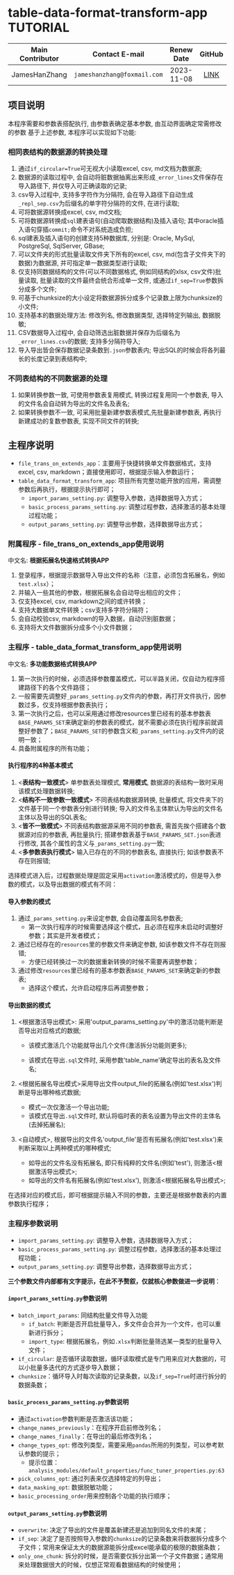 # table-data-format-transform-app TUTORIAL

| Main Contributor | Contact E-mail              | Renew Date |                  GitHub                  |
| :--------------: | --------------------------- | :--------: | :--------------------------------------: |
|  JamesHanZhang   | `jameshanzhang@foxmail.com` | 2023-11-08 | [LINK](https://github.com/JamesHanZhang) |

## 项目说明

本程序需要和参数表搭配执行, 由参数表确定基本参数, 由互动界面确定常需修改的参数
基于上述参数, 本程序可以实现如下功能:

### 相同表结构的数据源的转换处理

1. 通过`if_circular=True`可无视大小读取excel, csv, md文档为数据源;
2. 数据源的读取过程中, 会自动将脏数据抽离出来形成`_error_lines`文件保存在导入路径下, 并仅导入可正确读取的记录;
3. csv导入过程中, 支持多字符作为分隔符, 会在导入路径下自动生成`_repl_sep.csv`为后缀名的单字符分隔符的文件, 在进行读取;
4. 可将数据源转换成excel, csv, md文档;
5. 可将数据源转换成`sql`建表语句(自动爬取数据结构)及插入语句; 其中oracle插入语句穿插`commit;`命令不对系统造成负担;
6. sql建表及插入语句的创建支持5种数据库, 分别是: Oracle, MySql, PostgreSql, SqlServer, GBase;
7. 可以文件夹的形式批量读取文件夹下所有的excel, csv, md(包含子文件夹下的数据)为数据源, 并可指定单一数据类型进行读取;
8. 仅支持同数据结构的文件(可以不同数据格式, 例如同结构的xlsx, csv文件)批量读取, 批量读取的文件最终会统合形成单一文件, 或通过`if_sep=True`参数拆分成多个文件;
9. 可基于chunksize的大小设定将数据源拆分成多个记录数上限为chunksize的小文件;
10. 支持基本的数据处理方法: 修改列名, 修改数据类型, 选择特定列输出, 数据脱敏;
11. CSV数据导入过程中, 会自动筛选出脏数据并保存为后缀名为`_error_lines.csv`的数据; 支持多分隔符导入;
12. 导入导出皆会保存数据记录条数到`.json`参数表内; 导出SQL的时候会将各列最长的长度记录到表结构中;

### 不同表结构的不同数据源的处理

1. 如果转换参数一致, 可使用参数表复用模式, 转换过程复用同一个参数表, 导入的文件名会自动转为导出的文件名及表名;
2. 如果转换参数不一致, 可采用批量新建参数表模式,先批量新建参数表, 再执行新建成功的复数参数表, 实现不同文件的转换;



## 主程序说明

- `file_trans_on_extends_app`：主要用于快捷转换单文件数据格式，支持excel, csv, markdown；直接使用即可，根据提示输入参数运行；
- `table_data_format_transform_app`: 项目所有完整功能开放的应用，需调整参数后再执行，根据提示执行即可；
  - `import_params_setting.py`: 调整导入参数，选择数据导入方式；
  - `basic_process_params_setting.py`: 调整过程参数，选择激活的基本处理过程功能；
  - `output_params_setting.py`: 调整导出参数，选择数据导出方式；

### 附属程序 - file_trans_on_extends_app使用说明

中文名: **根据拓展名快速格式转换APP**

1. 登录程序，根据提示数据导入导出文件的名称（注意，必须包含拓展名，例如`test.xlsx`）；
2. 并输入一些其他的参数，根据拓展名会自动导出相应的文件；
3. 仅支持excel, csv, markdown之间的或许转换；
4. 支持大数据单文件转换；csv支持多字符分隔符；
5. 会自动校验csv, markdown的导入数据，自动识别脏数据；
6. 支持将大文件数据拆分成多个小文件数据；

### 主程序 - table_data_format_transform_app使用说明

中文名: **多功能数据格式转换APP**

1. 第一次执行的时候，必须选择参数覆盖模式，可以半路关闭，仅自动为程序搭建路径下的各个文件路径；
2. 一般需要先调整好`_params_setting.py`文件内的参数，再打开文件执行，因参数过多，仅支持根据参数表执行；
3. 第一次执行之后，也可以采用通过修改resources里已经有的基本参数表`BASE_PARAMS_SET`来确定新的参数表的模式，就不需要必须在执行程序前就调整好参数了；`BASE_PARAMS_SET`的参数含义和`_params_setting.py`文件内的说明一致；
4. 具备附属程序的所有功能；

#### 执行程序的4种基本模式

1. <**表结构一致模式**> 单参数表处理模式, **常用模式**, 数据源的表结构一致时采用该模式处理数据转换;
2. <**结构不一致参数一致模式**> 不同表结构数据源转换, 批量模式, 将文件夹下的文件基于同一个参数表分别进行转换; 导入的文件名主体默认为导出的文件名主体以及导出的SQL表名;
3. <**皆不一致模式**> 不同表结构数据源采用不同的参数表, 需首先挨个搭建各个数据源对应的参数表, 再批量执行; 搭建参数表基于`BASE_PARAMS_SET.json`表进行修改, 其各个属性的含义与`_params_setting.py`一致;
4. <**多参数表执行模式**> 输入已存在的不同的参数表名, 直接执行; 如该参数表不存在则报错;

选择模式进入后，过程数据处理是固定采用`activation`激活模式的，但是导入参数的模式，以及导出数据的模式有不同：

#### 导入参数的模式

1. 通过`_params_setting.py`来设定参数, 会自动覆盖同名参数表; 
   - 第一次执行程序的时候需要选择这个模式，且必须在程序未启动时调整好参数；其实是开发者模式；
2. 通过已经存在的`resources`里的参数文件来确定参数, 如该参数文件不存在则报错; 
   - 方便已经转换过一次的数据重新转换的时候不需要再调整参数；
3. 通过修改`resources`里已经有的基本参数表`BASE_PARAMS_SET`来确定新的参数表; 
   - 选择这个模式，允许启动程序后再调整参数；



#### 导出数据的模式

1.  <根据激活导出模式>: 采用'output_params_setting.py'中的激活功能判断是否导出对应格式的数据;

    - 该模式激活几个功能就导出几个文件(激活拆分功能则更多);

    - 该模式在导出`.sql`文件时, 采用参数'table_name'确定导出的表名及文件名;

2.  <根据拓展名导出模式>采用导出文件output_file的拓展名(例如'test.xlsx')判断是导出哪种格式数据;

    - 模式一次仅激活一个导出功能;
    - 该模式在导出`.sql`文件时, 默认将临时表的表名设置为导出文件的主体名(去掉拓展名);

3.  <自动模式>, 根据导出的文件名'output_file'是否有拓展名(例如'test.xlsx')来判断采取以上两种模式的哪种模式;

    - 如导出的文件名没有拓展名, 即只有纯粹的文件名(例如'test'), 则激活<根据激活导出模式>;
    - 如导出的文件名有拓展名(例如'test.xlsx'), 则激活<根据拓展名导出模式>;

在选择对应的模式后，即可根据提示输入不同的参数，主要还是根据参数表的内置参数执行程序；

### 主程序参数说明

- `import_params_setting.py`: 调整导入参数，选择数据导入方式；
- `basic_process_params_setting.py`: 调整过程参数，选择激活的基本处理过程功能；
- `output_params_setting.py`: 调整导出参数，选择数据导出方式；

**三个参数文件内部都有文字提示，在此不予赘叙，仅就核心参数做进一步说明**：

#### `import_params_setting.py`参数说明

- `batch_import_params`: 同结构批量文件导入功能
  - `if_batch`: 判断是否开启批量导入，多文件会合并为一个文件，也可以重新进行拆分；
  - `import_type`: 根据拓展名，例如`.xlsx`判断批量筛选某一类型的批量导入文件；
- `if_circular`: 是否循环读取数据，循环读取模式是专门用来应对大数据的，可以小批量多迭代的方式逐步导入数据；
- `chunksize`：循环导入时每次读取的记录条数，以及`if_sep=True`时进行拆分的数据条数；

#### `basic_process_params_setting.py`参数说明

- 通过`activation`参数判断是否激活该功能；
- `change_names_previously`：在程序开启前修改列名；
- `change_names_finally`：在导出的最后修改列名；
- `change_types_opt`: 修改列类型，需要采用`pandas`所用的列类型，可以参考默认参数的提示；
  - 提示位置：`analysis_modules/default_properties/func_tuner_properties.py:63`
- `pick_columns_opt`: 通过列表来仅选择特定的列导出；
- `data_masking_opt`: 数据脱敏功能；
- `basic_processing_order`用来控制各个功能的执行顺序；

#### `output_params_setting.py`参数说明

- `overwrite`: 决定了导出的文件是覆盖新建还是追加到同名文件的末尾；
- `if_sep`: 决定了是否按照导入参数的`chunksize`的记录条数来将数据拆分成多个子文件；常用来保证太大的数据源能拆分成excel能承载的极限的数据条数；
- `only_one_chunk`: 拆分的时候，是否需要仅拆分出第一个子文件数据；通常用来处理数据很大的时候，仅想正常观看数据结构的时候使用；
